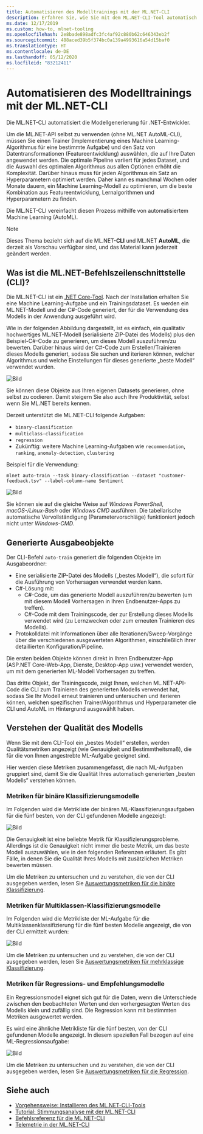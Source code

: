 ```yaml
---
title: Automatisieren des Modelltrainings mit der ML.NET-CLI
description: Erfahren Sie, wie Sie mit dem ML.NET-CLI-Tool automatisch das beste Modell über die Befehlszeile trainieren können.
ms.date: 12/17/2019
ms.custom: how-to, mlnet-tooling
ms.openlocfilehash: 2e8bade898adfc3fc4af92c880b62c646343eb2f
ms.sourcegitcommit: 488aced39b5f374bc0a139a4993616a54d15baf0
ms.translationtype: HT
ms.contentlocale: de-DE
ms.lasthandoff: 05/12/2020
ms.locfileid: "83212411"
---
```

# <a name="automate-model-training-with-the-mlnet-cli"></a>Automatisieren des Modelltrainings mit der ML.NET-CLI

Die ML.NET-CLI automatisiert die Modellgenerierung für .NET-Entwickler.

Um die ML.NET-API selbst zu verwenden (ohne ML.NET AutoML-CLI), müssen Sie einen Trainer (Implementierung eines Machine Learning-Algorithmus für eine bestimmte Aufgabe) und den Satz von Datentransformationen (Featureentwicklung) auswählen, die auf Ihre Daten angewendet werden. Die optimale Pipeline variiert für jedes Dataset, und die Auswahl des optimalen Algorithmus aus allen Optionen erhöht die Komplexität. Darüber hinaus muss für jeden Algorithmus ein Satz an Hyperparametern optimiert werden. Daher kann es manchmal Wochen oder Monate dauern, ein Machine Learning-Modell zu optimieren, um die beste Kombination aus Featureentwicklung, Lernalgorithmen und Hyperparametern zu finden.

Die ML.NET-CLI vereinfacht diesen Prozess mithilfe von automatisiertem Machine Learning (AutoML).

> [!NOTE]
> Dieses Thema bezieht sich auf die ML.NET-**CLI** und ML.NET **AutoML**, die derzeit als Vorschau verfügbar sind, und das Material kann jederzeit geändert werden.

## <a name="what-is-the-mlnet-command-line-interface-cli"></a>Was ist die ML.NET-Befehlszeilenschnittstelle (CLI)?

Die ML.NET-CLI ist ein [.NET Core-Tool](../core/tools/global-tools.md). Nach der Installation erhalten Sie eine Machine Learning-Aufgabe und ein Trainingsdataset. Es werden ein ML.NET-Modell und der C#-Code generiert, der für die Verwendung des Modells in der Anwendung ausgeführt wird.

Wie in der folgenden Abbildung dargestellt, ist es einfach, ein qualitativ hochwertiges ML.NET-Modell (serialisierte ZIP-Datei des Modells) plus den Beispiel-C#-Code zu generieren, um dieses Modell auszuführen/zu bewerten. Darüber hinaus wird der C#-Code zum Erstellen/Trainieren dieses Modells generiert, sodass Sie suchen und iterieren können, welcher Algorithmus und welche Einstellungen für dieses generierte „beste Modell“ verwendet wurden.

![Bild](media/automate-training-with-cli/cli-high-level-process.png "AutoML-Engine arbeitet in der ML.NET-CLI")

Sie können diese Objekte aus Ihren eigenen Datasets generieren, ohne selbst zu codieren. Damit steigern Sie also auch Ihre Produktivität, selbst wenn Sie ML.NET bereits kennen.

Derzeit unterstützt die ML.NET-CLI folgende Aufgaben:

- `binary-classification`
- `multiclass-classification`
- `regression`
- Zukünftig: weitere Machine Learning-Aufgaben wie `recommendation`, `ranking`, `anomaly-detection`, `clustering`

Beispiel für die Verwendung:

```console
mlnet auto-train --task binary-classification --dataset "customer-feedback.tsv" --label-column-name Sentiment
```

![Bild](media/automate-training-with-cli/cli-model-generation.gif)

Sie können sie auf die gleiche Weise auf *Windows PowerShell*, *macOS-/Linux-Bash* oder *Windows CMD* ausführen. Die tabellarische automatische Vervollständigung (Parametervorschläge) funktioniert jedoch nicht unter *Windows-CMD*.

## <a name="output-assets-generated"></a>Generierte Ausgabeobjekte

Der CLI-Befehl `auto-train` generiert die folgenden Objekte im Ausgabeordner:

- Eine serialisierte ZIP-Datei des Modells („bestes Modell“), die sofort für die Ausführung von Vorhersagen verwendet werden kann.
- C#-Lösung mit:
  - C#-Code, um das generierte Modell auszuführen/zu bewerten (um mit diesem Modell Vorhersagen in Ihren Endbenutzer-Apps zu treffen).
  - C#-Code mit dem Trainingscode, der zur Erstellung dieses Modells verwendet wird (zu Lernzwecken oder zum erneuten Trainieren des Modells).
- Protokolldatei mit Informationen über alle Iterationen/Sweep-Vorgänge über die verschiedenen ausgewerteten Algorithmen, einschließlich ihrer detaillierten Konfiguration/Pipeline.

Die ersten beiden Objekte können direkt in Ihren Endbenutzer-App (ASP.NET Core-Web-App, Dienste, Desktop-App usw.) verwendet werden, um mit dem generierten ML-Modell Vorhersagen zu treffen.

Das dritte Objekt, der Trainingscode, zeigt Ihnen, welchen ML.NET-API-Code die CLI zum Trainieren des generierten Modells verwendet hat, sodass Sie Ihr Modell erneut trainieren und untersuchen und iterieren können, welchen spezifischen Trainer/Algorithmus und Hyperparameter die CLI und AutoML im Hintergrund ausgewählt haben.

## <a name="understanding-the-quality-of-the-model"></a>Verstehen der Qualität des Modells

Wenn Sie mit dem CLI-Tool ein „bestes Modell“ erstellen, werden Qualitätsmetriken angezeigt (wie Genauigkeit und Bestimmtheitsmaß), die für die von Ihnen angestrebte ML-Aufgabe geeignet sind.

Hier werden diese Metriken zusammengefasst, die nach ML-Aufgaben gruppiert sind, damit Sie die Qualität Ihres automatisch generierten „besten Modells“ verstehen können.

### <a name="metrics-for-binary-classification-models"></a>Metriken für binäre Klassifizierungsmodelle

Im Folgenden wird die Metrikliste der binären ML-Klassifizierungsaufgaben für die fünf besten, von der CLI gefundenen Modelle angezeigt:

![Bild](media/automate-training-with-cli/cli-binary-classification-metrics.png)

Die Genauigkeit ist eine beliebte Metrik für Klassifizierungsprobleme. Allerdings ist die Genauigkeit nicht immer die beste Metrik, um das beste Modell auszuwählen, wie in den folgenden Referenzen erläutert. Es gibt Fälle, in denen Sie die Qualität Ihres Modells mit zusätzlichen Metriken bewerten müssen.

Um die Metriken zu untersuchen und zu verstehen, die von der CLI ausgegeben werden, lesen Sie [Auswertungsmetriken für die binäre Klassifizierung](resources/metrics.md#evaluation-metrics-for-binary-classification).

### <a name="metrics-for-multi-class-classification-models"></a>Metriken für Multiklassen-Klassifizierungsmodelle

Im Folgenden wird die Metrikliste der ML-Aufgabe für die Multiklassenklassifizierung für die fünf besten Modelle angezeigt, die von der CLI ermittelt wurden:

![Bild](media/automate-training-with-cli/cli-multiclass-classification-metrics.png)

Um die Metriken zu untersuchen und zu verstehen, die von der CLI ausgegeben werden, lesen Sie [Auswertungsmetriken für mehrklassige Klassifizierung](resources/metrics.md#evaluation-metrics-for-multi-class-classification).

### <a name="metrics-for-regression-and-recommendation-models"></a>Metriken für Regressions- und Empfehlungsmodelle

Ein Regressionsmodell eignet sich gut für die Daten, wenn die Unterschiede zwischen den beobachteten Werten und den vorhergesagten Werten des Modells klein und zufällig sind. Die Regression kann mit bestimmten Metriken ausgewertet werden.

Es wird eine ähnliche Metrikliste für die fünf besten, von der CLI gefundenen Modelle angezeigt. In diesem speziellen Fall bezogen auf eine ML-Regressionsaufgabe:

![Bild](media/automate-training-with-cli/cli-regression-metrics.png)

Um die Metriken zu untersuchen und zu verstehen, die von der CLI ausgegeben werden, lesen Sie [Auswertungsmetriken für die Regression](resources/metrics.md#evaluation-metrics-for-regression-and-recommendation).

## <a name="see-also"></a>Siehe auch

- [Vorgehensweise: Installieren des ML.NET-CLI-Tools](how-to-guides/install-ml-net-cli.md)
- [Tutorial: Stimmungsanalyse mit der ML.NET-CLI](tutorials/sentiment-analysis-cli.md)
- [Befehlsreferenz für die ML.NET-CLI](reference/ml-net-cli-reference.md)
- [Telemetrie in der ML.NET-CLI](resources/ml-net-cli-telemetry.md)
